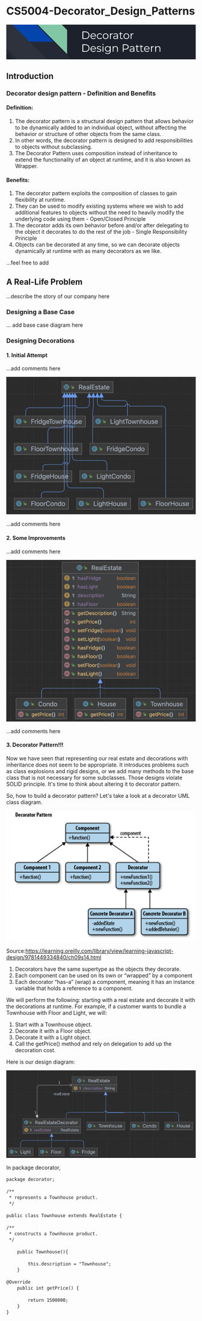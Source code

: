 # CS5004-Decorator_Design_Patterns
![img.png](src/images/Header.png)

## **Introduction**

### Decorator design pattern - Definition and Benefits

#### Definition:

1. The decorator pattern is a structural design pattern that allows behavior to be dynamically added to an individual object, without affecting the behavior or structure of other objects from the same class.
2. In other words, the decorator pattern is designed to add responsibilities to objects without subclassing.
3. The Decorator Pattern uses composition instead of inheritance to extend the functionality of an object at runtime, and it is also known as Wrapper.

#### Benefits:

1. The decorator pattern exploits the composition of classes to gain flexibility at runtime.
2. They can be used to modify existing systems where we wish to add additional features to objects without the need to heavily modify the underlying code using them - Open/Closed Principle
3. The decorator adds its own behavior before and/or after delegating to the object it decorates to do the rest of the job - Single Responsibility Principle
4. Objects can be decorated at any time, so we can decorate objects dynamically at runtime with as many decorators as we like.

...feel free to add

## A Real-Life Problem

...describe the story of our company here

### Designing a Base Case

...
add base case diagram here

### Designing Decorations

#### **1. Initial Attempt**
...add comments here

![img_1.png](src/images/Initial%20Attempt.png)

...add comments here

#### **2. Some Improvements**
...add comments here

![img.png](src/images/img.png)

...add comments here

#### **3. Decorator Pattern!!!**
Now we have seen that representing our real estate and decorations with inheritance does not seem to be appropriate.
It introduces problems such as class explosions and rigid designs, or we add many methods to the base class that is
not necessary for some subclasses. Those designs violate SOLID principle. It's time to think about altering it to
decorator pattern.

So, how to build a decorator pattern? Let's take a look at a decorator UML class diagram.

![img.png](src/images/decorator%20pattern.png)

Source:https://learning.oreilly.com/library/view/learning-javascript-design/9781449334840/ch09s14.html

1. Decorators have the same supertype as the objects they decorate.
2. Each component can be used on its own or “wrapped” by a component
3. Each decorator “has-a” (wrap) a component, meaning it has an instance variable that holds a reference to a component.

We will perform the following: starting with a real estate and decorate it with the decorations at runtime.
For example, if a customer wants to bundle a Townhouse with Floor and Light, we will:

1. Start with a Townhouse object.
2. Decorate it with a Floor object.
3. Decorate it with a Light object.
4. Call the getPrice() method and rely on delegation to add up the decoration cost.

Here is our design diagram:

![img.png](src/images/decorator.png)

In package decorator, 

````
package decorator;

/**
 * represents a Townhouse product.
 */

public class Townhouse extends RealEstate {

/**
 * constructs a Townhouse product.
 */
 
    public Townhouse(){
    
        this.description = "Townhouse";
    }

@Override
    public int getPrice() {
    
        return 1500000;
    }
}
````




